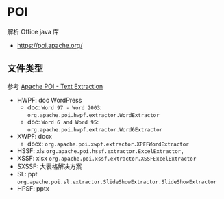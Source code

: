 # POI

解析 Office java 库

- https://poi.apache.org/

## 文件类型

参考 [Apache POI - Text Extraction](https://poi.apache.org/text-extraction.html)

- HWPF: doc WordPress
  - doc: `Word 97 - Word 2003`: `org.apache.poi.hwpf.extractor.WordExtractor`
  - doc: `Word 6 and Word 95`: `org.apache.poi.hwpf.extractor.Word6Extractor`
- XWPF: docx
  - docx: `org.apache.poi.xwpf.extractor.XPFFWordExtractor`
- HSSF: xls `org.apache.poi.hssf.extractor.ExcelExtractor,`
- XSSF: xlsx `org.apache.poi.xssf.extractor.XSSFExcelExtractor`
- SXSSF: 大表格解决方案
- SL: ppt `org.apache.poi.sl.extractor.SlideShowExtractor.SlideShowExtractor`
- HPSF: pptx
